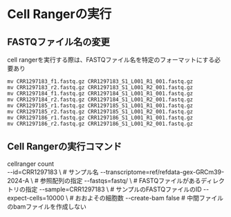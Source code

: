 # Cell Rangerの実行

## FASTQファイル名の変更
cell rangerを実行する際は、FASTQファイル名を特定のフォーマットにする必要あり
```
mv CRR1297183_f1.fastq.gz CRR1297183_S1_L001_R1_001.fastq.gz
mv CRR1297183_r2.fastq.gz CRR1297183_S1_L001_R2_001.fastq.gz
mv CRR1297184_f1.fastq.gz CRR1297184_S1_L001_R1_001.fastq.gz
mv CRR1297184_r2.fastq.gz CRR1297184_S1_L001_R2_001.fastq.gz
mv CRR1297185_r1.fastq.gz CRR1297185_S1_L001_R1_001.fastq.gz
mv CRR1297185_r2.fastq.gz CRR1297185_S1_L001_R2_001.fastq.gz
mv CRR1297186_r1.fastq.gz CRR1297186_S1_L001_R1_001.fastq.gz
mv CRR1297186_r2.fastq.gz CRR1297186_S1_L001_R2_001.fastq.gz
```

## Cell Rangerの実行コマンド
cellranger count \
  --id=CRR1297183 \ # サンプル名
  --transcriptome=ref/refdata-gex-GRCm39-2024-A \ # 参照配列の指定
  --fastqs=fastq/ \ # FASTQファイルがあるディレクトリの指定
  --sample=CRR1297183 \ # サンプルのFASTQファイルのID
  --expect-cells=10000 \ # おおよその細胞数
  --create-bam false # 中間ファイルのbamファイルを作成しない
```
